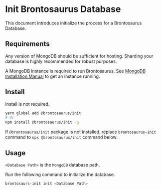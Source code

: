 # Init Brontosaurus Database

This document introduces initialize the process for a Brontosaurus Database.

## Requirements

Any version of MongoDB should be sufficient for hosting. Sharding your database is highly recommended for robust purposes.

A MongoDB instance is required to run Brontosaurus.
See [MongoDB Installation Manual](//docs.mongodb.com/manual/installation/) to get an instance running.

## Install

Install is not required.

```sh
yarn global add @brontosaurus/init
# Or
npm install @brontosaurus/init -g
```

If `@brontosaurus/init` package is not installed, replace `brontosaurus-init` command to `npx @brontosaurus/init` command below.

## Usage

`<Database Path>` is the `MongoDB` database path.

Run the following command to initialize the database.

```sh
brontosaurs-init init <Database Path>
```
